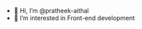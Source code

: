 - 👋 Hi, I’m @pratheek-aithal
- 👀 I’m interested in Front-end development


<!---
pratheek-aithal/pratheek-aithal is a ✨ special ✨ repository because its `README.md` (this file) appears on your GitHub profile.
You can click the Preview link to take a look at your changes.
--->
